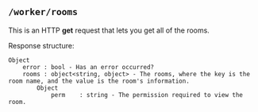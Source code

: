## ```/worker/rooms```
This is an HTTP **get** request that lets you get all of the rooms.

Response structure:   
```
Object
    error : bool - Has an error occurred?
    rooms : object<string, object> - The rooms, where the key is the room name, and the value is the room's information.
        Object
            perm    : string - The permission required to view the room.
```